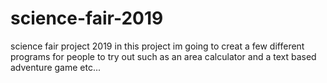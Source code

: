 # science-fair-2019
science fair project 2019
in this project im going to creat a few different programs for people to try out such as an area calculator and a text based adventure game etc...

